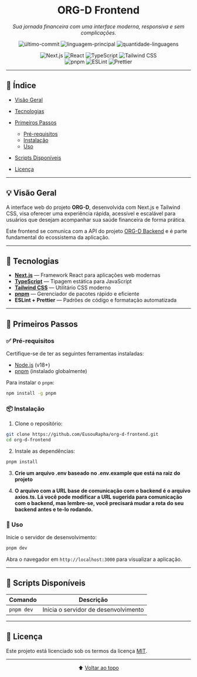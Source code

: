 <div align="center">

# ORG-D Frontend

*Sua jornada financeira com uma interface moderna, responsiva e sem complicações.*

<p>
  <img alt="último-commit" src="https://img.shields.io/github/last-commit/EusouRapha/org-d-frontend?style=flat&logo=git&logoColor=white&color=0080ff" />
  <img alt="linguagem-principal" src="https://img.shields.io/github/languages/top/EusouRapha/org-d-frontend?style=flat&color=0080ff" />
  <img alt="quantidade-linguagens" src="https://img.shields.io/github/languages/count/EusouRapha/org-d-frontend?style=flat&color=0080ff" />
</p>

<p>
  <img alt="Next.js" src="https://img.shields.io/badge/Next.js-000000.svg?style=flat&logo=Next.js&logoColor=white" />
  <img alt="React" src="https://img.shields.io/badge/React-20232A.svg?style=flat&logo=React&logoColor=61DAFB" />
  <img alt="TypeScript" src="https://img.shields.io/badge/TypeScript-3178C6.svg?style=flat&logo=TypeScript&logoColor=white" />
  <img alt="Tailwind CSS" src="https://img.shields.io/badge/TailwindCSS-06B6D4.svg?style=flat&logo=TailwindCSS&logoColor=white" />
  <br>
  <img alt="pnpm" src="https://img.shields.io/badge/pnpm-F69220.svg?style=flat&logo=pnpm&logoColor=white" />
  <img alt="ESLint" src="https://img.shields.io/badge/ESLint-4B32C3.svg?style=flat&logo=ESLint&logoColor=white" />
  <img alt="Prettier" src="https://img.shields.io/badge/Prettier-F7B93E.svg?style=flat&logo=Prettier&logoColor=black" />
</p>

</div>

---

## 📑 Índice

* [Visão Geral](#visão-geral)
* [Tecnologias](#tecnologias)
* [Primeiros Passos](#primeiros-passos)

  * [Pré-requisitos](#pré-requisitos)
  * [Instalação](#instalação)
  * [Uso](#uso)
* [Scripts Disponíveis](#scripts-disponíveis)
* [Licença](#licença)

---

## 💡 Visão Geral

A interface web do projeto **ORG-D**, desenvolvida com Next.js e Tailwind CSS, visa oferecer uma experiência rápida, acessível e escalável para usuários que desejam acompanhar sua saúde financeira de forma prática.

Este frontend se comunica com a API do projeto [ORG-D Backend](https://github.com/EusouRapha/org-d-backend) e é parte fundamental do ecossistema da aplicação.

---

## 🧰 Tecnologias

* **[Next.js](https://nextjs.org/)** — Framework React para aplicações web modernas
* **[TypeScript](https://www.typescriptlang.org/)** — Tipagem estática para JavaScript
* **[Tailwind CSS](https://tailwindcss.com/)** — Utilitário CSS moderno
* **[pnpm](https://pnpm.io/)** — Gerenciador de pacotes rápido e eficiente
* **ESLint + Prettier** — Padrões de código e formatação automatizada

---

## 🚀 Primeiros Passos

### ✅ Pré-requisitos

Certifique-se de ter as seguintes ferramentas instaladas:

* [Node.js](https://nodejs.org/) (v18+)
* [pnpm](https://pnpm.io/) (instalado globalmente)

Para instalar o `pnpm`:

```bash
npm install -g pnpm
```

### 📦 Instalação

1. Clone o repositório:

```bash
git clone https://github.com/EusouRapha/org-d-frontend.git
cd org-d-frontend
```

2. Instale as dependências:

```bash
pnpm install
```

3. **Crie um arquivo .env baseado no .env.example que está na raiz do projeto**

4. **O arquivo com a URL base de comunicação com o backend é o arquivo axios.ts. Lá você pode modificar a URL sugerida para comunicação com o backend, mas lembre-se, você precisará mudar a rota do seu backend antes e te-lo rodando.**

### 🧪 Uso

Inicie o servidor de desenvolvimento:

```bash
pnpm dev
```

Abra o navegador em `http://localhost:3000` para visualizar a aplicação.

---

## 📜 Scripts Disponíveis

| Comando      | Descrição                            |
| ------------ | ------------------------------------ |
| `pnpm dev`   | Inicia o servidor de desenvolvimento |

---

## 📄 Licença

Este projeto está licenciado sob os termos da licença [MIT](LICENSE).

---

<div align="center">⬆️ <a href="#org-d-frontend">Voltar ao topo</a></div>
